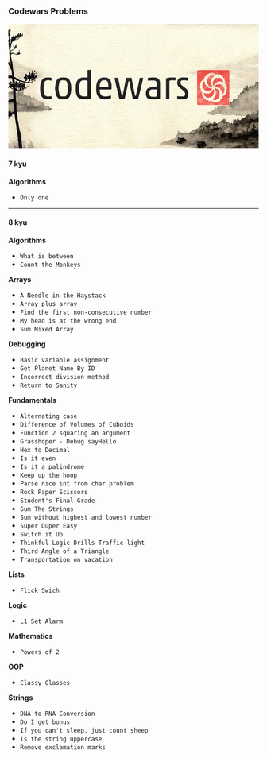 ### Codewars Problems

<img src='img/logo.jpeg' style="height:250px">

#### 7 kyu
**Algorithms**  
- `Only one`

___

#### 8 kyu  
**Algorithms**  
- `What is between`  
- `Count the Monkeys`  

**Arrays**
- `A Needle in the Haystack`  
- `Array plus array`
- `Find the first non-consecutive number` 
- `My head is at the wrong end`  
- `Sum Mixed Array`  

**Debugging**  
- `Basic variable assignment`  
- `Get Planet Name By ID`  
- `Incorrect division method`
- `Return to Sanity`

**Fundamentals**  
- `Alternating case`  
- `Difference of Volumes of Cuboids`  
- `Function 2 squaring an argument`   
- `Grasshoper - Debug sayHello`  
- `Hex to Decimal`  
- `Is it even`  
- `Is it a palindrome`  
- `Keep up the hoop`  
- `Parse nice int from char problem`  
- `Rock Paper Scissors`  
- `Student's Final Grade`  
- `Sum The Strings`  
- `Sum without highest and lowest number`  
- `Super Duper Easy`  
- `Switch it Up`  
- `Thinkful Logic Drills Traffic light`  
- `Third Angle of a Triangle`  
- `Transportation on vacation`  

**Lists**  
- `Flick Swich`  

**Logic**
- `L1 Set Alarm`  

**Mathematics**  
- `Powers of 2`

**OOP**  
- `Classy Classes`

**Strings**  
- `DNA to RNA Conversion`  
- `Do I get bonus`  
- `If you can't sleep, just count sheep`  
- `Is the string uppercase`  
- `Remove exclamation marks`  
